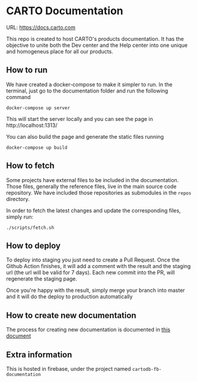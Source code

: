 # CARTO Documentation

URL: https://docs.carto.com

This repo is created to host CARTO's products documentation. It has the objective to unite both the Dev center and the Help center into one unique and homogeneus place for all our products.

## How to run

We have created a docker-compose to make it simpler to run. In the terminal, just go to the documentation folder and run the following command

```
docker-compose up server
```

This will start the server locally and you can see the page in http://localhost:1313/

You can also build the page and generate the static files running 

```
docker-compose up build
```

## How to fetch

Some projects have external files to be included in the documentation. Those files, generally the reference files, live in the main source code repository. We have included those repositories as submodules in the `repos` directory.

In order to fetch the latest changes and update the corresponding files, simply run:

```
./scripts/fetch.sh
```

## How to deploy

To deploy into staging you just need to create a Pull Request. Once the Github Action finishes, it will add a comment with the result and the staging url (the url will be valid for 7 days). Each new commit into the PR, will regenerate the staging page.

Once you're happy with the result, simply merge your branch into master and it will do the deploy to production automatically

## How to create new documentation

The process for creating new documentation is documented in [this document](ADDING-DOCUMENTATION.md)

## Extra information

This is hosted in firebase, under the project named `cartodb-fb-documentation`

